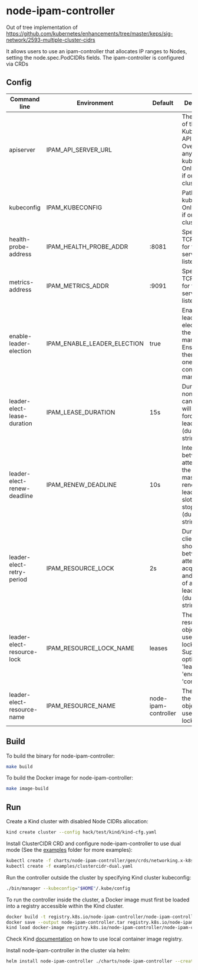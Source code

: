 # node-ipam-controller

Out of tree implementation of https://github.com/kubernetes/enhancements/tree/master/keps/sig-network/2593-multiple-cluster-cidrs

It allows users to use an ipam-controller that allocates IP ranges to Nodes, setting the node.spec.PodCIDRs fields.
The ipam-controller is configured via CRDs

## Config

| Command line                | Environment                 | Default              | Description                                                                                                          |
|-----------------------------|-----------------------------|----------------------|----------------------------------------------------------------------------------------------------------------------|
| apiserver                   | IPAM_API_SERVER_URL         |                      | The address of the Kubernetes API server. Overrides any value in kubeconfig. Only required if out-of-cluster.        |
| kubeconfig                  | IPAM_KUBECONFIG             |                      | Path to a kubeconfig. Only required if out-of-cluster.                                                               |
| health-probe-address        | IPAM_HEALTH_PROBE_ADDR      | :8081                | Specifies the TCP address for the health server to listen on.                                                        |
| metrics-address             | IPAM_METRICS_ADDR           | :9091                | Specifies the TCP address for the metric server to listen on.                                                        |
| enable-leader-election      | IPAM_ENABLE_LEADER_ELECTION | true                 | Enable leader election for the controller manager. Ensures there is only one active controller manager.              |
| leader-elect-lease-duration | IPAM_LEASE_DURATION         | 15s                  | Duration that non-leader candidates will wait to force acquire leadership (duration string).                         |
| leader-elect-renew-deadline | IPAM_RENEW_DEADLINE         | 10s                  | Interval between attempts by the acting master to renew a leadership slot before it stops leading (duration string). |
| leader-elect-retry-period   | IPAM_RESOURCE_LOCK          | 2s                   | Duration the clients should wait between attempting acquisition and renewal of a leadership (duration string).       |
| leader-elect-resource-lock  | IPAM_RESOURCE_LOCK_NAME     | leases               | The type of resource object that is used for locking. Supported options are 'leases', 'endpoints', 'configmaps'.     |
| leader-elect-resource-name  | IPAM_RESOURCE_NAME          | node-ipam-controller | The name of the resource object that is used for locking.                                                            |

## Build

To build the binary for node-ipam-controller:

```sh
make build
```

To build the Docker image for node-ipam-controller:

```sh
make image-build
```

## Run

Create a Kind cluster with disabled Node CIDRs allocation:

```sh
kind create cluster --config hack/test/kind/kind-cfg.yaml
```

Install ClusterCIDR CRD and configure node-ipam-controller to use dual mode (See the [examples](examples) folder for 
more examples):

```sh
kubectl create -f charts/node-ipam-controller/gen/crds/networking.x-k8s.io_clustercidrs.yaml
kubectl create -f examples/clustercidr-dual.yaml
```

Run the controller outside the cluster by specifying Kind cluster kubeconfig:

```sh
./bin/manager --kubeconfig="$HOME"/.kube/config
```

To run the controller inside the cluster, a Docker image must first be loaded into a registry accessible within the Kind cluster.

```sh
docker build -t registry.k8s.io/node-ipam-controller/node-ipam-controller:local -f Dockerfile .
docker save --output node-ipam-controller.tar registry.k8s.io/node-ipam-controller/node-ipam-controller:local
kind load docker-image registry.k8s.io/node-ipam-controller/node-ipam-controller:local
```

Check Kind [documentation](https://kind.sigs.k8s.io/docs/user/local-registry/) on how to use local container image registry.

Install node-ipam-controller in the cluster via helm:

```sh
helm install node-ipam-controller ./charts/node-ipam-controller --create-namespace --namespace nodeipam --set image.tag=local
```
